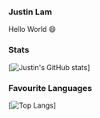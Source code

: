 ### Justin Lam
Hello World 😄

### Stats
[![Justin's GitHub stats](https://github-readme-stats.vercel.app/api?username=justinklam&theme=tokyonight)]

### Favourite Languages
[![Top Langs](https://github-readme-stats.vercel.app/api/top-langs/?username=justinklam&layout=compact&theme=tokyonight)]



<!--
**justinklam/justinklam** is a ✨ _special_ ✨ repository because its `README.md` (this file) appears on your GitHub profile.

Here are some ideas to get you started:

- 🔭 I’m currently working on ...
- 🌱 I’m currently learning ...
- 👯 I’m looking to collaborate on ...
- 🤔 I’m looking for help with ...
- 💬 Ask me about ...
- 📫 How to reach me: ...
- 😄 Pronouns: ...
- ⚡ Fun fact: ...
-->
